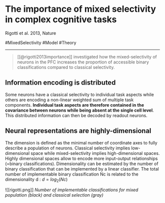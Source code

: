 # The importance of mixed selectivity in complex cognitive tasks
Rigotti et al. 2013, Nature

#MixedSelectivity #Model #Theory 

---

> [[@rigotti2013importance]] investigated how the mixed-selectivity of neurons in the PFC increases the proportion of accessible binary classifications compared to classical selectivity.

## Information encoding is distributed

Some neurons have a classical selectivity to individual task aspects while others are encoding a non-linear weighted sum of multiple task components. **Individual task aspects are therefore contained in the covariance between neurons while being absent at the single cell level**. This distributed information can then be decoded by readout neurons.

## Neural representations are highly-dimensional

The dimension is defined as the minimal number of coordinate axes to fully describe a population of neurons. Classical selectivity implies low-dimensional space while mixed-selectivity implies high-dimensional spaces. Highly dimensional spaces allow to encode more input-output relationships (=binary classifications). Dimensionality can be estimated by the number of binary classification that can be implemented by a linear classifier. The total number of implementable binary classification Nc is related to the dimensionality d : $d=log_{2}(Nc)$


![[rigotti.png]]
_Number of implementable classifications for mixed population (black) and classical selection (gray)_
